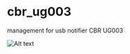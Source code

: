 cbr_ug003
=========

management for usb notifier CBR UG003

![Alt text](http://imgur.com/QtqrR2g.png "Main")
